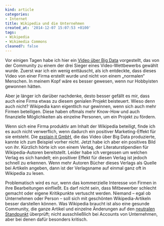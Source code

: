 ```yaml
---
kind: article
categories:
- Internet
title: Wikipedia und die Unternehmen
created_at: '2014-12-07 15:07:53 +0100'
tags:
- Wikipedia
- Wikimedia Commons
cleaned?: false
---
```


Vor einigen Tagen habe ich hier ein [Video über Big
Data](http://plasisent.org/wikipedia-video-erklaert-big-data/)
vor­gestellt, das von der Community zu einem der drei Sieger eines
Video-Wettbewerbs gewählt wurde. Zuerst war ich ein wenig enttäuscht,
als ich entdeckte, dass dieses Video von einer Firma erstellt wurde und
nicht von einem „normalen“ Menschen. In meinem Kopf wäre es besser
gewesen, wenn nur Hobbyisten gewonnen hätten.

Aber je länger ich darüber nachdenke, desto besser gefällt es mir, dass
auch eine Firma etwas zu diesem genialen Projekt bei­steuert. Wieso denn
auch nicht? Wikipedia kann eigentlich nur gewinnen, wenn sich auch mehr
Firmen be­tei­li­gen. Diese haben oftmals mehr Know-How und auch
finanzielle Möglichkeiten als einzelne Personen, um ein Projekt zu
fördern.

Wenn sich eine Firma produktiv am Inhalt der Wikipedia be­teiligt, finde
ich es auch nicht verwerflich, wenn dadurch ein positiver
Marketing-Effekt für sie entsteht. Die [explain it
GmbH](http://www.explain-it.tv/), die das Video über Big Data
produzierte, kannte ich zum Beispiel vorher nicht. Jetzt habe ich aber
ein positives Bild von ihr. Kürzlich hörte ich von einem Verlag, der
Literaturstipendien für Wikipedia-Autoren bereitstellt. Leider habe ich
vergessen um welchen Verlag es sich handelt; ein positiver Effekt für
diesen Verlag ist jedoch schnell zu erkennen. Wenn mehr Autoren Bücher
dieses Verlags als Quelle bei Artikeln angeben, dann ist der Verlagsname
auf einmal ganz oft in Wikipedia zu lesen.

Problematisch wird es nur, wenn das kommerzielle Interesse von Firmen in
ihre Bearbeitungen einfließt. Es darf nicht sein, dass Mitbewerber
schlecht gemacht oder eigene Kritikpunkte ver­tuscht werden. Niemand –
egal ob Unternehmen oder Person – soll sich mit geschönten
Wikipedia-Artikeln besser darstellen können. Was Wikipedia braucht ist
also eine gesunde Community, die ganze Artikel und einzelne Änderungen
auf den [neutralen
Standpunkt](https://de.wikipedia.org/wiki/Wikipedia:Neutraler_Standpunkt)
überprüft; nicht ausschließlich bei Accounts von Unternehmen, aber bei
denen dafür besonders kritisch.
